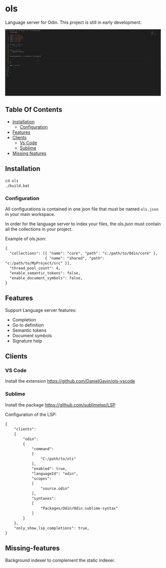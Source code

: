 # ols
Language server for Odin. This project is still in early development.

![Procedure example](images/completion.gif)

## Table Of Contents
- [Installation](#installation)
  - [Configuration](#Configuration)
- [Features](#features)
- [Clients](#clients)
  - [Vs Code](#vs-code)
  - [Sublime](#sublime)
- [Missing features](#missing-features)

## Installation

 ```
 cd ols
 ./build.bat
 ```

### Configuration

All configurations is contained in one json file that must be named ```ols.json``` in your main workspace.

In order for the language server to index your files, the ols.json must contain all the collections in your project.

Example of ols.json:

```
{
  "collections": [{ "name": "core", "path": "c:/path/to/Odin/core" },
                  { "name": "shared", "path": "c:/path/to/MyProject/src" }],
  "thread_pool_count": 4,
  "enable_semantic_tokens": false,
  "enable_document_symbols": false,
}

```

## Features
  Support Language server features:
  - Completion
  - Go to definition
  - Semantic tokens
  - Document symbols
  - Signature help

## Clients

### VS Code
Install the extension https://github.com/DanielGavin/ols-vscode
### Sublime
Install the package https://github.com/sublimelsp/LSP

Configuration of the LSP:
```
{
	"clients":
	{
		"odin":
		{
			"command":
			[
				"C:/path/to/ols"
			],
			"enabled": true,
			"languageId": "odin",
			"scopes":
			[
				"source.odin"
			],
			"syntaxes":
			[
				"Packages/Odin/Odin.sublime-syntax"
			]
		}
	},
	"only_show_lsp_completions": true,
}

```

## Missing-features
  Background indexer to complement the static indexer.
